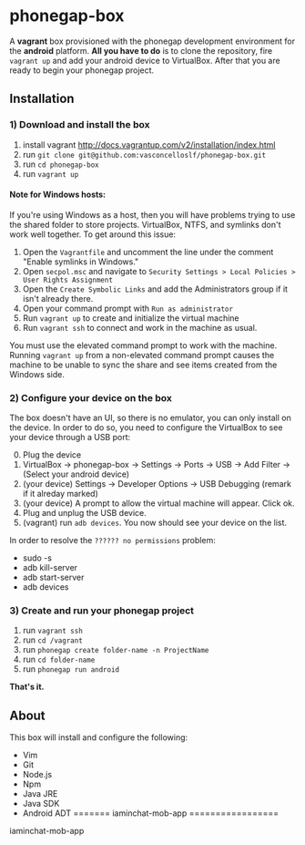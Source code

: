# phonegap-box #

A **vagrant** box provisioned with the phonegap development environment for the **android** platform. **All you have to do** is to clone the repository, fire `vagrant up` and add your android device to VirtualBox. After that you are ready to begin your phonegap project.

## Installation ##

### 1) Download and install the box ###

1. install vagrant http://docs.vagrantup.com/v2/installation/index.html
2. run `git clone git@github.com:vasconcelloslf/phonegap-box.git`
3. run `cd phonegap-box`
3. run `vagrant up`

#### Note for Windows hosts:

If you're using Windows as a host, then you will have problems trying to use the shared folder to store projects. VirtualBox, NTFS, and symlinks don't work well together. To get around this issue:

1. Open the `Vagrantfile` and uncomment the line under the comment "Enable symlinks in Windows."
2. Open `secpol.msc` and navigate to `Security Settings > Local Policies > User Rights Assignment`
3. Open the `Create Symbolic Links` and add the Administrators group if it isn't already there.
4. Open your command prompt with `Run as administrator` 
5. Run `vagrant up` to create and initialize the virtual machine
6. Run `vagrant ssh` to connect and work in the machine as usual.

You must use the elevated command prompt to work with the machine. Running `vagrant up` from a non-elevated command prompt causes the machine to be unable to sync the share and see items created from the Windows side.

### 2) Configure your device on the box ###

The box doesn't have an UI, so there is no emulator, you can only install on the device. In order to do so, you need to configure the VirtualBox to see your device through a USB port:

0. Plug the device
1. VirtualBox -> phonegap-box -> Settings -> Ports -> USB -> Add Filter -> (Select your android device)
2. (your device) Settings -> Developer Options -> USB Debugging (remark if it alreday marked)
3. (your device) A prompt to allow the virtual machine will appear. Click ok.
4. Plug and unplug the USB device.
5. (vagrant) run `adb devices`. You now should see your device on the list. 

In order to resolve the `?????? no permissions` problem:

* sudo -s
* adb kill-server
* adb start-server
* adb devices

### 3) Create and run your phonegap project ###

1. run `vagrant ssh`
2. run `cd /vagrant`
3. run `phonegap create folder-name -n ProjectName`
4. run `cd folder-name`
5. run `phonegap run android`

**That's it.**

## About ##

This box will install and configure the following:

* Vim
* Git
* Node.js
* Npm
* Java JRE
* Java SDK
* Android ADT
=======
iaminchat-mob-app
=================

iaminchat-mob-app
